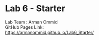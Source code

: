 # Lab 6 - Starter
Lab Team : Arman Ommid \
GitHub Pages Link: \
https://armanommid.github.io/Lab6_Starter/